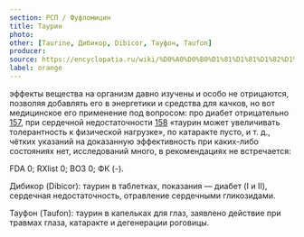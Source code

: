 ```yaml
---
section: РСП / Фуфломицин
title: Таурин
photo:
other: [Taurine, Дибикор, Dibicor, Тауфон, Taufon]
producer:
source: https://encyclopatia.ru/wiki/%D0%A0%D0%B0%D1%81%D1%81%D1%82%D1%80%D0%B5%D0%BB%D1%8C%D0%BD%D1%8B%D0%B9_%D1%81%D0%BF%D0%B8%D1%81%D0%BE%D0%BA_%D0%BF%D1%80%D0%B5%D0%BF%D0%B0%D1%80%D0%B0%D1%82%D0%BE%D0%B2
label: orange
---
```


эффекты вещества на организм давно изучены и особо не отрицаются, позволяя добавлять его в энергетики и средства для качков, но вот медицинское его применение под вопросом: про диабет отрицательно [157](http://www.ncbi.nlm.nih.gov/pubmed/15054439), при сердечной недостаточности [158](http://www.ncbi.nlm.nih.gov/pubmed/21334852) «таурин может увеличивать толерантность к физической нагрузке», по катаракте пусто, и т. д., чётких указаний на доказанную эффективность при каких-либо состояниях нет, исследований много, в рекомендациях не встречается:

FDA 0; RXlist 0; ВОЗ 0; ФК (-).

Дибикор (Dibicor): таурин в таблетках, показания — диабет (I и II), сердечная недостаточность, отравление сердечными гликозидами.

Тауфон (Taufon): таурин в капельках для глаз, заявлено действие при травмах глаза, катаракте и дегенерации роговицы.
